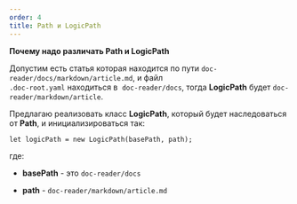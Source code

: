 ```yaml
---
order: 4
title: Path и LogicPath
---
```

**Почему надо различать Path и LogicPath**

Допустим есть статья которая находится по пути `doc-reader/docs/markdown/article.md`, и файл      \
`.doc-root.yaml` находиться в  `doc-reader/docs`, тогда **LogicPath** будет `doc-reader/markdown/article`.

Предлагаю реализовать класс **LogicPath**, который будет наследоваться от **Path**, и инициализироваться так:

```
let logicPath = new LogicPath(basePath, path);
```

где:

- **basePath** - это `doc-reader/docs`

- **path** - `doc-reader/markdown/article.md`